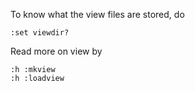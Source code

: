 To know what the view files are stored, do
```vim
:set viewdir?
```

Read more on view by
```vim
:h :mkview
:h :loadview
```
